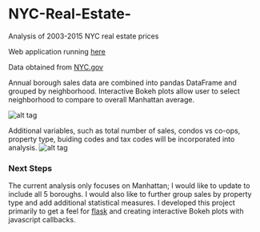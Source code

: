 # NYC-Real-Estate-
Analysis of 2003-2015 NYC real estate prices

Web application running [here](http://trevorwitter.herokuapp.com/realestate)

Data obtained from [NYC.gov](http://www1.nyc.gov/site/finance/taxes/property-annualized-sales-update.page)


Annual borough sales data are combined into pandas DataFrame and grouped by neighborhood. Interactive Bokeh plots allow user to select neighborhood to compare to overall Manhattan average. 

![alt tag](https://github.com/trevorwitter/NYC-Real-Estate-/blob/master/greenwich_village_graph.tiff)



Additional variables, such as total number of sales, condos vs co-ops, property type, buiding codes and tax codes will be incorporated into analysis. 
![alt tag](https://github.com/trevorwitter/NYC-Real-Estate-/blob/master/Annual_Sales_graph.tiff)

### Next Steps
The current analysis only focuses on Manhattan; I would like to update to include all 5 boroughs. I would also like to further group sales by property type and add additional statistical measures. I developed this project primarily to get a feel for [flask](http://flask.pocoo.org) and creating interactive Bokeh plots with javascript callbacks. 

